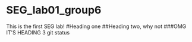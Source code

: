 # SEG_lab01_group6
This is the first SEG lab!
#Heading one 
 ##Heading two, why not 
 ###OMG IT'S HEADING 3 git status
